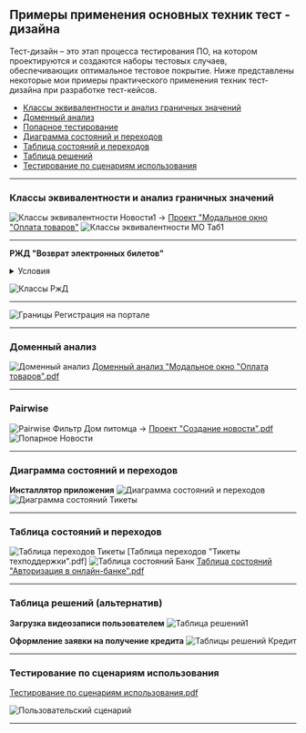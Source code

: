 ## Примеры применения основных техник тест - дизайна
Тест-дизайн – это этап процесса тестирования ПО, на котором проектируются и создаются наборы тестовых случаев, обеспечивающих оптимальное тестовое покрытие.
Ниже представлены некоторые мои примеры практического применения техник тест-дизайна при разработке тест-кейсов.

* [Классы эквивалентности и анализ граничных значений](#classes)
* [Доменный анализ](#domen)
* [Попарное тестирование](#pairwise)
* [Диаграмма состояний и переходов](#diagram)
* [Таблица состояний и переходов](#table_transit)
* [Таблица решений](#table)
* [Тестирование по сценариям использования](#usecase)
<hr>

### <a name="classes"></a> Классы эквивалентности и анализ граничных значений

![Классы эквивалентности Новости1](https://github.com/Elena-Belova/Test-Design/assets/148638077/6d29bc89-75e3-48f9-9524-d14bf764bb4a)
&#8594; [Проект "Модальное окно "Оплата товаров"](https://github.com/Elena-Belova/Test-Design/blob/26ebe674cb5e3aa0cb1d0ae1dbd096b4efb7a67e/%D0%9F%D1%80%D0%BE%D0%B5%D0%BA%D1%82%20%D0%9C%D0%BE%D0%B4%D0%B0%D0%BB%D1%8C%D0%BD%D0%BE%D0%B5%20%D0%BE%D0%BA%D0%BD%D0%BE%20%D0%BE%D0%BF%D0%BB%D0%B0%D1%82%D1%8B.md)
![Классы эквивалентности МО Таб1](https://github.com/Elena-Belova/Test-Design/assets/148638077/479c88de-7636-4392-a2ed-5c07dcc26d17)
<hr>

**РЖД "Возврат электронных билетов"**
<details>
<summary>Условия</summary>
 <p><blockquote>При возврате электронного билета на поезд внутрироссийского сообщения к зачислению на банковскую карту, с которой осуществлялась оплата, причитается:<br> 
- не позднее чем за 8 часов до отправления поезда – полная стоимость проезда, состоящая из стоимости билета и стоимости плацкарты;<br>
- менее чем за 8 часов, но не позднее, чем за 2 часа до отправления поезда – стоимость билета и 50% стоимости плацкарты;<br>
- менее чем за 2 часа до отправления поезда – только стоимость билета. Стоимость плацкарты не возвращается;<br>
- при опоздании на поезд в течение 12 часов после отправления, либо вследствие болезни / несчастного случая (при наличии подтверждающих документов) в течение 5 суток с момента отправления поезда – только стоимость билета. Стоимость плацкарты не возвращается</blockquote></p>
</details>

![Классы РжД](https://github.com/Elena-Belova/Test-Design/assets/148638077/1666a39e-f149-43f9-938d-53a9bc248e4a)
<hr>

![Границы Регистрация на портале](https://github.com/Elena-Belova/Test-Design/assets/148638077/2d0694f0-7cd9-4cda-9be3-3583fdacbbe0)
<hr>

### <a name="domen"></a> Доменный анализ 
![Доменный анализ](https://github.com/Elena-Belova/Test-Design/assets/148638077/29f451c0-40ce-42d9-8514-08825a7b87ff)
[Доменный анализ "Модальное окно "Оплата товаров".pdf](https://github.com/Elena-Belova/Test-Design/blob/26ebe674cb5e3aa0cb1d0ae1dbd096b4efb7a67e/%D0%94%D0%BE%D0%BC%D0%B5%D0%BD%D0%BD%D1%8B%D0%B9%20%D0%B0%D0%BD%D0%B0%D0%BB%D0%B8%D0%B7.pdf)
<hr>

### <a name="pairwise"></a> Pairwise
![Pairwise Фильтр Дом питомца](https://github.com/Elena-Belova/Test-Design/assets/148638077/dc8d8fe4-a092-4260-b944-4281b85820e2)
&#8594; [Проект "Создание новости".pdf](https://github.com/Elena-Belova/Test-Design/blob/26ebe674cb5e3aa0cb1d0ae1dbd096b4efb7a67e/%D0%9A%D0%BB%D0%B0%D1%81%D1%81%D1%8B%20%D0%B8%20%D0%B3%D1%80%D0%B0%D0%BD%D0%B8%D1%86%D1%8B%20(%D0%9D%D0%BE%D0%B2%D0%BE%D1%81%D1%82%D0%B8).pdf)
![Попарное Новости](https://github.com/Elena-Belova/Test-Design/assets/148638077/80a3d50c-81ae-4d21-a945-0e2a32c1dd1c)

<hr>

### <a name="diagram"></a> Диаграмма состояний и переходов
**Инсталлятор приложения**
![Диаграмма состояний и переходов](https://github.com/Elena-Belova/Test-Design/assets/148638077/2a7810aa-c8d4-465d-86aa-6515f3e501e2)
![Диаграмма состояний Тикеты](https://github.com/Elena-Belova/Test-Design/assets/148638077/dd6634af-1e6d-488d-aacf-a8ffd5c0fef8)
<hr>

### <a name="table_transit"></a> Таблица состояний и переходов
![Таблица переходов Тикеты](https://github.com/Elena-Belova/Test-Design/assets/148638077/74aa9ec3-3853-4528-ada5-5cfbcc73912f)
[Таблица переходов "Тикеты техподдержки".pdf]
![Таблица состояний Банк](https://github.com/Elena-Belova/Test-Design/assets/148638077/e87fc3f0-6c9f-4ab9-809d-47dce2609cac)
[Таблица состояний "Авторизация в онлайн-банке".pdf](https://github.com/Elena-Belova/Test-Design/blob/c442a42daa6005889d5c1a83ad43df2f78b468f4/%D0%A2%D0%B0%D0%B1%D0%BB%D0%B8%D1%86%D0%B0%20%D1%81%D0%BE%D1%81%D1%82%D0%BE%D1%8F%D0%BD%D0%B8%D0%B9%20%D0%91%D0%B0%D0%BD%D0%BA%20%D0%90%D0%B2%D1%82%D0%BE%D1%80%D0%B8%D0%B7%D0%B0%D1%86%D0%B8%D1%8F.pdf)
<hr>

### <a name="table"></a> Таблица решений (альтернатив)

**Загрузка видеозаписи пользователем**
![Таблица решений1](https://github.com/Elena-Belova/Test-Design/assets/148638077/b6919396-7a0d-410c-9c91-96e59d83ff7f)

**Оформление заявки на получение кредита**
![Таблицы решений Кредит](https://github.com/Elena-Belova/Test-Design/assets/148638077/0befaa34-ed0c-4738-86f8-3eddd426cb2f)
<hr>

### <a name="usecase"></a> Тестирование по сценариям использования
[Тестирование по сценариям использования.pdf](https://github.com/Elena-Belova/Test-Design/blob/26ebe674cb5e3aa0cb1d0ae1dbd096b4efb7a67e/%D0%9F%D0%BE%D0%BB%D1%8C%D0%B7%D0%BE%D0%B2%D0%B0%D1%82%D0%B5%D0%BB%D1%8C%D1%81%D0%BA%D0%B8%D0%B9%20%D1%81%D1%86%D0%B5%D0%BD%D0%B0%D1%80%D0%B8%D0%B9.pdf)

![Пользовательский сценарий](https://github.com/Elena-Belova/Test-Design/assets/148638077/24ad11f5-b330-46fc-809f-5ed70f68b503)
<hr>


